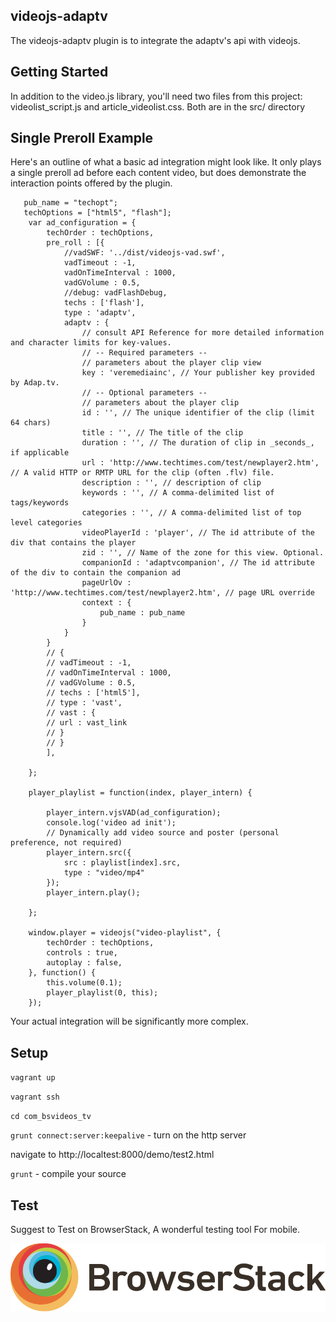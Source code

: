 ## videojs-adaptv
The videojs-adaptv plugin is to integrate the adaptv's api with videojs.

## Getting Started
In addition to the video.js library, you'll need two files from this project: videolist_script.js and article_videolist.css. Both are in the src/ directory

## Single Preroll Example
Here's an outline of what a basic ad integration might look like. It only plays a single preroll ad before each content video, but does demonstrate the interaction points offered by the plugin.

	   pub_name = "techopt";
       techOptions = ["html5", "flash"];
        var ad_configuration = {
            techOrder : techOptions,
            pre_roll : [{
                //vadSWF: '../dist/videojs-vad.swf',
                vadTimeout : -1,
                vadOnTimeInterval : 1000,
                vadGVolume : 0.5,
                //debug: vadFlashDebug,
                techs : ['flash'],
                type : 'adaptv',
                adaptv : {
                    // consult API Reference for more detailed information and character limits for key-values.
                    // -- Required parameters --
                    // parameters about the player clip view
                    key : 'veremediainc', // Your publisher key provided by Adap.tv.
                    // -- Optional parameters --
                    // parameters about the player clip
                    id : '', // The unique identifier of the clip (limit 64 chars)
                    title : '', // The title of the clip
                    duration : '', // The duration of clip in _seconds_, if applicable
                    url : 'http://www.techtimes.com/test/newplayer2.htm', // A valid HTTP or RMTP URL for the clip (often .flv) file.
                    description : '', // description of clip
                    keywords : '', // A comma-delimited list of tags/keywords
                    categories : '', // A comma-delimited list of top level categories
                    videoPlayerId : 'player', // The id attribute of the div that contains the player
                    zid : '', // Name of the zone for this view. Optional.
                    companionId : 'adaptvcompanion', // The id attribute of the div to contain the companion ad
                    pageUrlOv : 'http://www.techtimes.com/test/newplayer2.htm', // page URL override
                    context : {
                        pub_name : pub_name
                    }
                }
            }
            // {
            // vadTimeout : -1,
            // vadOnTimeInterval : 1000,
            // vadGVolume : 0.5,
            // techs : ['html5'],
            // type : 'vast',
            // vast : {
            // url : vast_link
            // }
            // }
            ],

        };

        player_playlist = function(index, player_intern) {

            player_intern.vjsVAD(ad_configuration);
            console.log('video ad init');
            // Dynamically add video source and poster (personal preference, not required)
            player_intern.src({
                src : playlist[index].src,
                type : "video/mp4"
            });
            player_intern.play();

        };

        window.player = videojs("video-playlist", {
            techOrder : techOptions,
            controls : true,
            autoplay : false,
        }, function() {
            this.volume(0.1);
            player_playlist(0, this);
        });

Your actual integration will be significantly more complex. 

## Setup

`vagrant up`

`vagrant ssh`

`cd com_bsvideos_tv`

`grunt connect:server:keepalive` - turn on the http server

navigate to http://localtest:8000/demo/test2.html

`grunt` - compile your source

## Test
Suggest to Test on BrowserStack, A wonderful testing tool For mobile.

![Alt text](demo/Logo-01.svg)
